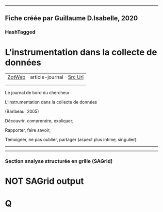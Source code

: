 
----
Fiche créée par Guillaume D.Isabelle, 2020 
---- 

### HashTagged 





# L’instrumentation dans la collecte de données
|       |       |       |
|  ---  |  ---  |  ---  |
|   [ZotWeb](http://zotero.org/users/180474/items/HQGVA9SG)    | article-journal      | [Src Url](undefined)      |
|       |       |       |
|       |       |       |

Le journal de bord du chercheur



L’instrumentation dans la collecte de données



(Baribeau, 2005)



Découvrir, comprendre, expliquer;



Rapporter, faire savoir;



Témoigner, ne pas oublier, partager (aspect plus intime, singulier)






----

----



### Section analyse structurée en grille (SAGrid)


# NOT SAGrid output

# Q

